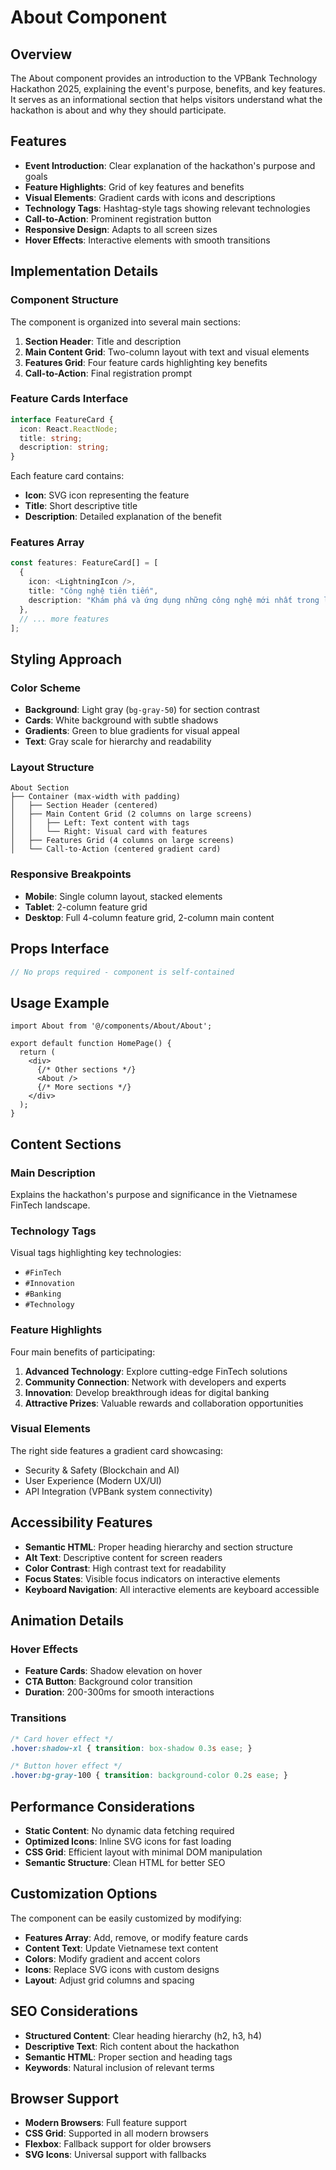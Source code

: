 # About Component

## Overview

The About component provides an introduction to the VPBank Technology Hackathon 2025, explaining the event's purpose, benefits, and key features. It serves as an informational section that helps visitors understand what the hackathon is about and why they should participate.

## Features

- **Event Introduction**: Clear explanation of the hackathon's purpose and goals
- **Feature Highlights**: Grid of key features and benefits
- **Visual Elements**: Gradient cards with icons and descriptions
- **Technology Tags**: Hashtag-style tags showing relevant technologies
- **Call-to-Action**: Prominent registration button
- **Responsive Design**: Adapts to all screen sizes
- **Hover Effects**: Interactive elements with smooth transitions

## Implementation Details

### Component Structure

The component is organized into several main sections:

1. **Section Header**: Title and description
2. **Main Content Grid**: Two-column layout with text and visual elements
3. **Features Grid**: Four feature cards highlighting key benefits
4. **Call-to-Action**: Final registration prompt

### Feature Cards Interface

```typescript
interface FeatureCard {
  icon: React.ReactNode;
  title: string;
  description: string;
}
```

Each feature card contains:

- **Icon**: SVG icon representing the feature
- **Title**: Short descriptive title
- **Description**: Detailed explanation of the benefit

### Features Array

```typescript
const features: FeatureCard[] = [
  {
    icon: <LightningIcon />,
    title: "Công nghệ tiên tiến",
    description: "Khám phá và ứng dụng những công nghệ mới nhất trong lĩnh vực FinTech và Banking"
  },
  // ... more features
];
```

## Styling Approach

### Color Scheme

- **Background**: Light gray (`bg-gray-50`) for section contrast
- **Cards**: White background with subtle shadows
- **Gradients**: Green to blue gradients for visual appeal
- **Text**: Gray scale for hierarchy and readability

### Layout Structure

```text
About Section
├── Container (max-width with padding)
│   ├── Section Header (centered)
│   ├── Main Content Grid (2 columns on large screens)
│   │   ├── Left: Text content with tags
│   │   └── Right: Visual card with features
│   ├── Features Grid (4 columns on large screens)
│   └── Call-to-Action (centered gradient card)
```

### Responsive Breakpoints

- **Mobile**: Single column layout, stacked elements
- **Tablet**: 2-column feature grid
- **Desktop**: Full 4-column feature grid, 2-column main content

## Props Interface

```typescript
// No props required - component is self-contained
```

## Usage Example

```tsx
import About from '@/components/About/About';

export default function HomePage() {
  return (
    <div>
      {/* Other sections */}
      <About />
      {/* More sections */}
    </div>
  );
}
```

## Content Sections

### Main Description

Explains the hackathon's purpose and significance in the Vietnamese FinTech landscape.

### Technology Tags

Visual tags highlighting key technologies:

- `#FinTech`
- `#Innovation`
- `#Banking`
- `#Technology`

### Feature Highlights

Four main benefits of participating:

1. **Advanced Technology**: Explore cutting-edge FinTech solutions
2. **Community Connection**: Network with developers and experts
3. **Innovation**: Develop breakthrough ideas for digital banking
4. **Attractive Prizes**: Valuable rewards and collaboration opportunities

### Visual Elements

The right side features a gradient card showcasing:

- Security & Safety (Blockchain and AI)
- User Experience (Modern UX/UI)
- API Integration (VPBank system connectivity)

## Accessibility Features

- **Semantic HTML**: Proper heading hierarchy and section structure
- **Alt Text**: Descriptive content for screen readers
- **Color Contrast**: High contrast text for readability
- **Focus States**: Visible focus indicators on interactive elements
- **Keyboard Navigation**: All interactive elements are keyboard accessible

## Animation Details

### Hover Effects

- **Feature Cards**: Shadow elevation on hover
- **CTA Button**: Background color transition
- **Duration**: 200-300ms for smooth interactions

### Transitions

```css
/* Card hover effect */
.hover:shadow-xl { transition: box-shadow 0.3s ease; }

/* Button hover effect */
.hover:bg-gray-100 { transition: background-color 0.2s ease; }
```

## Performance Considerations

- **Static Content**: No dynamic data fetching required
- **Optimized Icons**: Inline SVG icons for fast loading
- **CSS Grid**: Efficient layout with minimal DOM manipulation
- **Semantic Structure**: Clean HTML for better SEO

## Customization Options

The component can be easily customized by modifying:

- **Features Array**: Add, remove, or modify feature cards
- **Content Text**: Update Vietnamese text content
- **Colors**: Modify gradient and accent colors
- **Icons**: Replace SVG icons with custom designs
- **Layout**: Adjust grid columns and spacing

## SEO Considerations

- **Structured Content**: Clear heading hierarchy (h2, h3, h4)
- **Descriptive Text**: Rich content about the hackathon
- **Semantic HTML**: Proper section and heading tags
- **Keywords**: Natural inclusion of relevant terms

## Browser Support

- **Modern Browsers**: Full feature support
- **CSS Grid**: Supported in all modern browsers
- **Flexbox**: Fallback support for older browsers
- **SVG Icons**: Universal support with fallbacks
